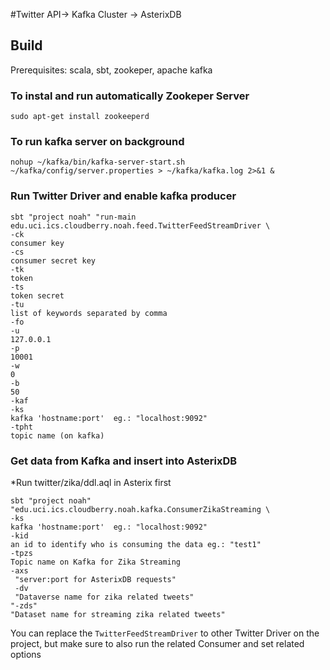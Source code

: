 #Twitter API-> Kafka Cluster -> AsterixDB 

## Build

Prerequisites: scala, sbt, zookeper, apache kafka

### To instal and run automatically Zookeper Server
```
sudo apt-get install zookeeperd
```

### To run kafka server on background
```
nohup ~/kafka/bin/kafka-server-start.sh ~/kafka/config/server.properties > ~/kafka/kafka.log 2>&1 &
```

### Run Twitter Driver and enable kafka producer

```
sbt "project noah" "run-main edu.uci.ics.cloudberry.noah.feed.TwitterFeedStreamDriver \
-ck
consumer key
-cs
consumer secret key
-tk
token
-ts
token secret
-tu
list of keywords separated by comma
-fo
-u
127.0.0.1
-p
10001
-w
0
-b
50
-kaf
-ks
kafka 'hostname:port'  eg.: "localhost:9092"
-tpht
topic name (on kafka)
```

### Get data from Kafka and insert into AsterixDB

*Run twitter/zika/ddl.aql in Asterix first
```
sbt "project noah" "edu.uci.ics.cloudberry.noah.kafka.ConsumerZikaStreaming \
-ks 
kafka 'hostname:port'  eg.: "localhost:9092"
-kid 
an id to identify who is consuming the data eg.: "test1"
-tpzs
Topic name on Kafka for Zika Streaming
-axs
 "server:port for AsterixDB requests"
 -dv
 "Dataverse name for zika related tweets"
"-zds"
"Dataset name for streaming zika related tweets"
```

You can replace the `TwitterFeedStreamDriver` to other Twitter Driver on the project, but make sure to also run the related Consumer and set related options
